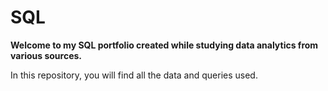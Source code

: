 # SQL


**Welcome to my SQL portfolio created while studying data analytics from various sources.**

In this repository, you will find all the data and queries used.
